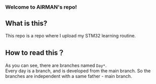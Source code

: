 ### Welcome to AIRMAN's repo!

## What is this?
This repo is a repo where I upload my STM32 learning routine.

## How to read this？
As you can see, there are branches named `Day*`.  
Every day is a branch, and is developed from the main branch.
So the branches are independent with a same father - main branch.  